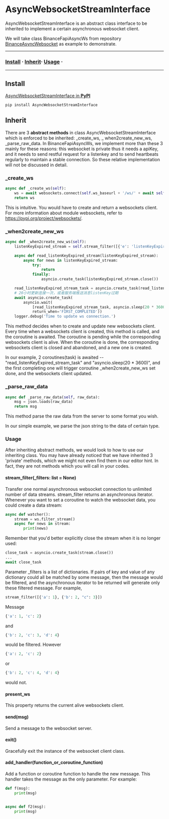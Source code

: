 # AsyncWebsocketStreamInterface

AsyncWebsocketStreamInterface is an abstract class interface to be inherited to implement a certain asynchronous
websocket client.

We will take class BinanceFapiAsyncWs from
repository [BinanceAsyncWebsocket](https://github.com/monk-after-90s/BinanceAsyncWebsocket.git) as example to
demonstrate.

---

### [Install](#Install) · [Inherit](#Inherit)· [Usage](#Usage) ·

---

## Install

[AsyncWebsocketStreamInterface in **PyPI**](https://pypi.org/project/AsyncWebsocketStreamInterface/)

```shell
pip install AsyncWebsocketStreamInterface
```

## Inherit

There are 3 **abstract methods** in class AsyncWebsocketStreamInterface which is enforced to be inherited: _create_ws, _
when2create_new_ws, _parse_raw_data. In BinanceFapiAsyncWs, we implement more than these 3 mainly for these reasons:
this websocket is private thus it needs a apiKey, and it needs to send restful request for a listenkey and to send
heartbeats regularly to maintain a stable connection. So these relative implementation will not be discussed in detail.

### _create_ws

```python
async def _create_ws(self):
    ws = await websockets.connect(self.ws_baseurl + '/ws/' + await self._generate_listenkey())
    return ws
```

This is intuitive. You would have to create and return a websockets client. For more information about module
websockets, refer to
https://pypi.org/project/websockets/.

### _when2create_new_ws

```python
async def _when2create_new_ws(self):
    listenKeyExpired_stream = self.stream_filter([{'e': 'listenKeyExpired'}])

    async def read_listenKeyExpired_stream(listenKeyExpired_stream):
        async for news in listenKeyExpired_stream:
            try:
                return
            finally:
                asyncio.create_task(listenKeyExpired_stream.close())

    read_listenKeyExpired_stream_task = asyncio.create_task(read_listenKeyExpired_stream(listenKeyExpired_stream))
    # 20小时更新连接一次，或者服务端推送消息listenKey过期
    await asyncio.create_task(
        asyncio.wait(
            [read_listenKeyExpired_stream_task, asyncio.sleep(20 * 3600)],
            return_when='FIRST_COMPLETED'))
    logger.debug('Time to update ws connection.')
```

This method decides when to create and update new websockets client. Every time when a websockets client is created,
this method is called, and the coroutine is awaited. The coroutine is pending while the corresponding websockets client
is alive. When the coroutine is done, the corresponding websockets client is closed and abandoned, and a new one is
created.

In our example, 2 coroutines(task) is awaited --  "read_listenKeyExpired_stream_task" and "asyncio.sleep(20 * 3600)",
and the first completing one will trigger coroutine _when2create_new_ws set done, and the websockets client updated.

### _parse_raw_data

```python
async def _parse_raw_data(self, raw_data):
    msg = json.loads(raw_data)
    return msg
```

This method parse the raw data from the server to some format you wish.

In our simple example, we parse the json string to the data of certain type.

### Usage

After inheriting abstract methods, we would look to how to use our inheriting class. You may have already noticed that
we have inherited 3 'private' methods, which we might not even find them in our editor hint. In fact, they are not
methods which you will call in your codes.

#### stream_filter(_filters: list = None)

Transfer one normal asynchronous websocket connection to unlimited number of data streams. stream_filter returns an
asynchronous iterator. Whenever you want to set a coroutine to watch the websocket data, you could create a data stream:

```python
async def watcher():
    stream = ws.filter_stream()
    async for news in stream:
        print(news)
```

Remember that you'd better explicitly close the stream when it is no longer used:

```python
close_task = asyncio.create_task(stream.close())
...
await close_task
```

Parameter _filters is a list of dictionaries. If pairs of key and value of any dictionary could all be matched by some
message, then the message would be filtered, and the asynchronous iterator to be returned will generate only these
filtered message. For example,

```python
stream_filter([{'a': 1}, {'b': 2, "c": 3}])
```

Message

```python
{'a': 1, 'c': 2}
```

and

```python
{'b': 2, 'c': 3, 'd': 4}
```

would be filtered. However

```python
{'a': 2, 'c': 2}
```

or

```python
{'b': 2, 'c': 4, 'd': 4}
```

would not.

#### present_ws

This property returns the current alive websockets client.

#### send(msg)

Send a message to the websocket server.

#### exit()

Gracefully exit the instance of the websocket client class.

#### add_handler(function_or_coroutine_function)

Add a function or coroutine function to handle the new message. This handler takes the message as the only parameter.
For example:

```python
def f(msg):
    print(msg)


async def f2(msg):
    print(msg)    
```


